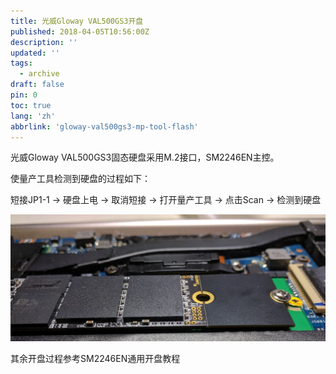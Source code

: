 ```yaml
---
title: 光威Gloway VAL500GS3开盘
published: 2018-04-05T10:56:00Z
description: ''
updated: ''
tags:
  - archive
draft: false
pin: 0
toc: true
lang: 'zh'
abbrlink: 'gloway-val500gs3-mp-tool-flash'
---
```


光威Gloway VAL500GS3固态硬盘采用M.2接口，SM2246EN主控。

使量产工具检测到硬盘的过程如下：

短接JP1-1 → 硬盘上电 → 取消短接 → 打开量产工具 → 点击Scan → 检测到硬盘

![](../_images/IMG_20180123_150004_guetzli.jpg)

其余开盘过程参考SM2246EN通用开盘教程
